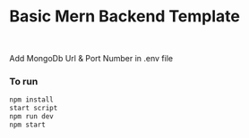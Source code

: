 # Basic Mern Backend Template

<br />

Add MongoDb Url & Port Number in .env file

### To run

```javascript
npm install
start script 
npm run dev
npm start
```


